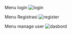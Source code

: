 Menu login
![login](https://user-images.githubusercontent.com/57498198/83954932-c4875700-a877-11ea-8353-eb402529b6d5.jpg)

Menu Registrasi
![register](https://user-images.githubusercontent.com/57498198/83955010-948c8380-a878-11ea-93b2-3c567c31edbd.jpg)

Menu manage user
![dasbord](https://user-images.githubusercontent.com/57498198/83955176-44aebc00-a87a-11ea-88e2-517448769acc.png)
